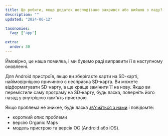 ```yaml
---
title: Що робити, якщо додаток несподівано закрився або вийшов з ладу?
description: ""
updated: "2024-06-12"

taxonomies:
  faq: ["app"]

extra:
  order: 30
---
```


Ймовірно, це наша помилка, і ми будемо раді виправити її в наступному оновленні.

Для Android пристроїв, якщо ви зберігаєте карти на SD-карті, найімовірнішою причиною є несправна SD-карта. Ви можете відформатувати SD-карту, а ще краще замінити її на нову. Якщо ви перемістили саму програму на SD-карту, будь ласка, поверніть його назад у внутрішню пам'ять пристрою.

Якщо проблема не зникне, будь ласка [зв'яжіться з нами](mailto:support@organicmaps.app) і повідомте:

* короткий опис проблеми
* версію Organic Maps
* модель пристрою та версія ОС (Android або iOS).
